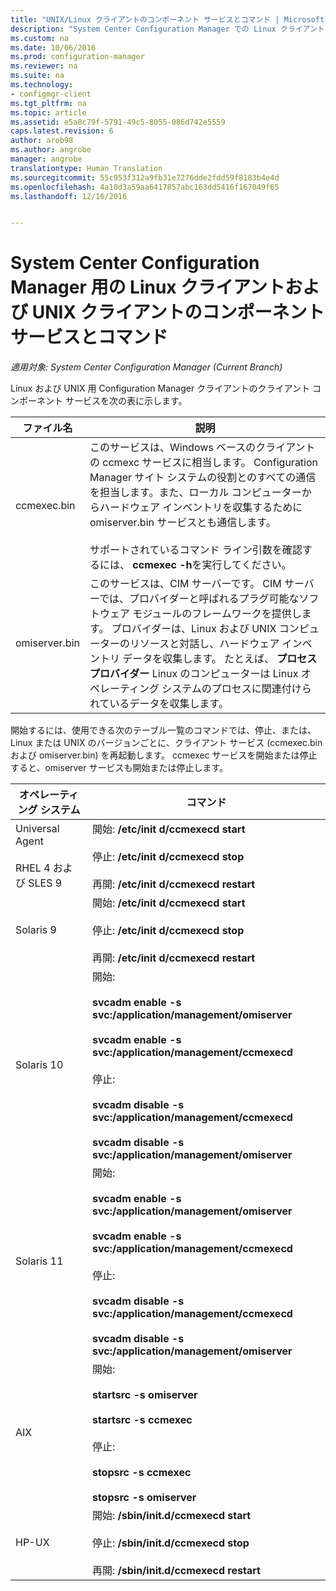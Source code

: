 ```yaml
---
title: "UNIX/Linux クライアントのコンポーネント サービスとコマンド | Microsoft Docs"
description: "System Center Configuration Manager での Linux クライアントおよび UNIX クライアントに対するコンポーネント サービスとコマンドについて説明します。"
ms.custom: na
ms.date: 10/06/2016
ms.prod: configuration-manager
ms.reviewer: na
ms.suite: na
ms.technology:
- configmgr-client
ms.tgt_pltfrm: na
ms.topic: article
ms.assetid: e5a8c79f-5791-49c5-8055-086d742e5559
caps.latest.revision: 6
author: arob98
ms.author: angrobe
manager: angrobe
translationtype: Human Translation
ms.sourcegitcommit: 55c953f312a9fb31e7276dde2fdd59f8183b4e4d
ms.openlocfilehash: 4a10d3a59aa6417857abc163dd5416f167049f65
ms.lasthandoff: 12/16/2016


---
```

# <a name="linux-and-unix-clients-component-services-and-commands-for-system-center-configuration-manager"></a>System Center Configuration Manager 用の Linux クライアントおよび UNIX クライアントのコンポーネント サービスとコマンド

*適用対象: System Center Configuration Manager (Current Branch)*


 Linux および UNIX 用 Configuration Manager クライアントのクライアント コンポーネント サービスを次の表に示します。  

|ファイル名|説明|  
|---------------|----------------------|  
|ccmexec.bin|このサービスは、Windows ベースのクライアントの ccmexc サービスに相当します。 Configuration Manager サイト システムの役割とのすべての通信を担当します。また、ローカル コンピューターからハードウェア インベントリを収集するために omiserver.bin サービスとも通信します。<br /><br /> サポートされているコマンド ライン引数を確認するには、 **ccmexec -h**を実行してください。|  
|omiserver.bin|このサービスは、CIM サーバーです。 CIM サーバーでは、プロバイダーと呼ばれるプラグ可能なソフトウェア モジュールのフレームワークを提供します。 プロバイダーは、Linux および UNIX コンピューターのリソースと対話し、ハードウェア インベントリ データを収集します。 たとえば、 **プロセス プロバイダー** Linux のコンピューターは Linux オペレーティング システムのプロセスに関連付けられているデータを収集します。|  

 開始するには、使用できる次のテーブル一覧のコマンドでは、停止、または、Linux または UNIX のバージョンごとに、クライアント サービス (ccmexec.bin および omiserver.bin) を再起動します。 ccmexec サービスを開始または停止すると、omiserver サービスも開始または停止します。  

|オペレーティング システム|コマンド|  
|----------------------|--------------|  
|Universal Agent<br /><br /> RHEL 4 および SLES 9|開始: **/etc/init d/ccmexecd start**<br /><br /> 停止: **/etc/init d/ccmexecd stop**<br /><br /> 再開: **/etc/init d/ccmexecd restart**|  
|Solaris 9|開始: **/etc/init d/ccmexecd start**<br /><br /> 停止: **/etc/init d/ccmexecd stop**<br /><br /> 再開: **/etc/init d/ccmexecd restart**|  
|Solaris 10|開始:<br /><br /> **svcadm enable -s svc:/application/management/omiserver**<br /><br /> **svcadm enable -s svc:/application/management/ccmexecd**<br /><br /> 停止:<br /><br /> **svcadm disable -s svc:/application/management/ccmexecd**<br /><br /> **svcadm disable -s svc:/application/management/omiserver**|  
|Solaris 11|開始:<br /><br /> **svcadm enable -s svc:/application/management/omiserver**<br /><br /> **svcadm enable -s svc:/application/management/ccmexecd**<br /><br /> 停止:<br /><br /> **svcadm disable -s svc:/application/management/ccmexecd**<br /><br /> **svcadm disable -s svc:/application/management/omiserver**|  
|AIX|開始:<br /><br /> **startsrc -s omiserver**<br /><br /> **startsrc -s ccmexec**<br /><br /> 停止:<br /><br /> **stopsrc -s ccmexec**<br /><br /> **stopsrc -s omiserver**|  
|HP-UX|開始: **/sbin/init.d/ccmexecd start**<br /><br /> 停止: **/sbin/init.d/ccmexecd stop**<br /><br /> 再開: **/sbin/init.d/ccmexecd restart**|  

